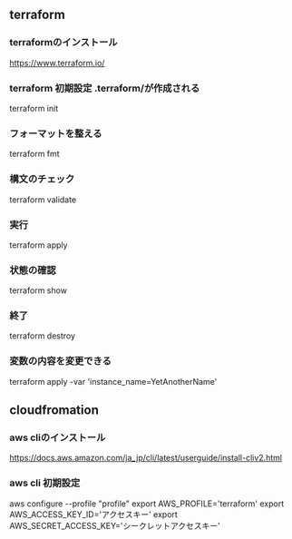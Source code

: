 ## terraform 

### terraformのインストール
https://www.terraform.io/

### terraform 初期設定 .terraform/が作成される
terraform init

### フォーマットを整える 
terraform fmt

### 構文のチェック
terraform validate

### 実行
terraform apply

### 状態の確認
terraform show

### 終了
terraform destroy

### 変数の内容を変更できる
terraform apply -var 'instance_name=YetAnotherName'

## cloudfromation
### aws cliのインストール
https://docs.aws.amazon.com/ja_jp/cli/latest/userguide/install-cliv2.html

### aws cli 初期設定
aws configure --profile "profile"
export AWS_PROFILE='terraform' 
export AWS_ACCESS_KEY_ID='アクセスキー' 
export AWS_SECRET_ACCESS_KEY='シークレットアクセスキー'